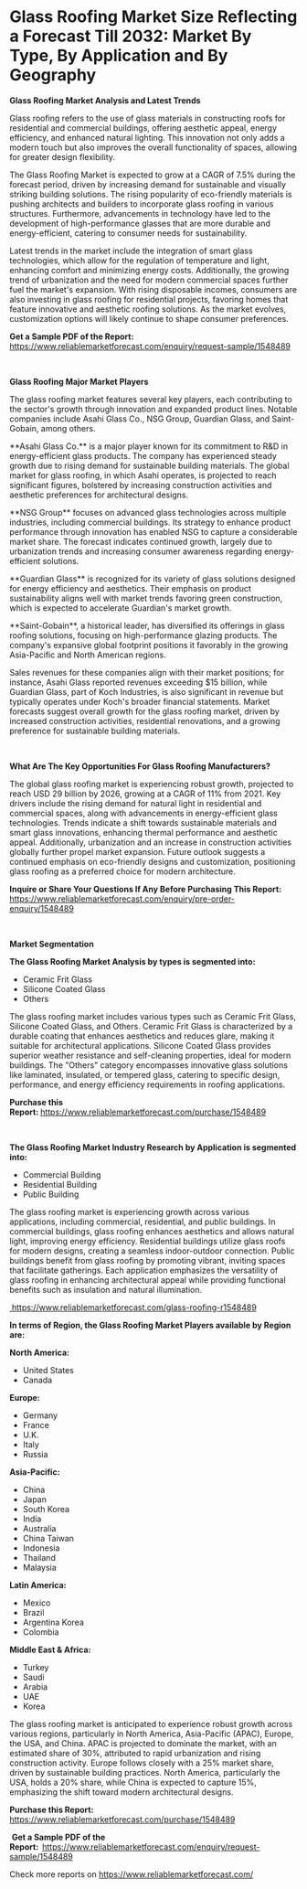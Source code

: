 <p><h1>Glass Roofing Market Size Reflecting a Forecast Till 2032: Market By Type, By Application and By Geography</h1></p><p><strong>Glass Roofing Market Analysis and Latest Trends</strong></p>
<p><p>Glass roofing refers to the use of glass materials in constructing roofs for residential and commercial buildings, offering aesthetic appeal, energy efficiency, and enhanced natural lighting. This innovation not only adds a modern touch but also improves the overall functionality of spaces, allowing for greater design flexibility.</p><p>The Glass Roofing Market is expected to grow at a CAGR of 7.5% during the forecast period, driven by increasing demand for sustainable and visually striking building solutions. The rising popularity of eco-friendly materials is pushing architects and builders to incorporate glass roofing in various structures. Furthermore, advancements in technology have led to the development of high-performance glasses that are more durable and energy-efficient, catering to consumer needs for sustainability.</p><p>Latest trends in the market include the integration of smart glass technologies, which allow for the regulation of temperature and light, enhancing comfort and minimizing energy costs. Additionally, the growing trend of urbanization and the need for modern commercial spaces further fuel the market's expansion. With rising disposable incomes, consumers are also investing in glass roofing for residential projects, favoring homes that feature innovative and aesthetic roofing solutions. As the market evolves, customization options will likely continue to shape consumer preferences.</p></p>
<p><strong>Get a Sample PDF of the Report:&nbsp;</strong> <a href="https://www.reliablemarketforecast.com/enquiry/request-sample/1548489?utm_campaign=2237&utm_medium=2&utm_source=Github&utm_content=ia&utm_term=30012025&utm_id=glass-roofing">https://www.reliablemarketforecast.com/enquiry/request-sample/1548489</a></p>
<p>&nbsp;</p>
<p><strong>Glass Roofing Major Market Players</strong></p>
<p><p>The glass roofing market features several key players, each contributing to the sector's growth through innovation and expanded product lines. Notable companies include Asahi Glass Co., NSG Group, Guardian Glass, and Saint-Gobain, among others.</p><p>**Asahi Glass Co.** is a major player known for its commitment to R&D in energy-efficient glass products. The company has experienced steady growth due to rising demand for sustainable building materials. The global market for glass roofing, in which Asahi operates, is projected to reach significant figures, bolstered by increasing construction activities and aesthetic preferences for architectural designs.</p><p>**NSG Group** focuses on advanced glass technologies across multiple industries, including commercial buildings. Its strategy to enhance product performance through innovation has enabled NSG to capture a considerable market share. The forecast indicates continued growth, largely due to urbanization trends and increasing consumer awareness regarding energy-efficient solutions.</p><p>**Guardian Glass** is recognized for its variety of glass solutions designed for energy efficiency and aesthetics. Their emphasis on product sustainability aligns well with market trends favoring green construction, which is expected to accelerate Guardian's market growth.</p><p>**Saint-Gobain**, a historical leader, has diversified its offerings in glass roofing solutions, focusing on high-performance glazing products. The company's expansive global footprint positions it favorably in the growing Asia-Pacific and North American regions.</p><p>Sales revenues for these companies align with their market positions; for instance, Asahi Glass reported revenues exceeding $15 billion, while Guardian Glass, part of Koch Industries, is also significant in revenue but typically operates under Koch's broader financial statements. Market forecasts suggest overall growth for the glass roofing market, driven by increased construction activities, residential renovations, and a growing preference for sustainable building materials.</p></p>
<p>&nbsp;</p>
<p><strong>What Are The Key Opportunities For Glass Roofing Manufacturers?</strong></p>
<p><p>The global glass roofing market is experiencing robust growth, projected to reach USD 29 billion by 2026, growing at a CAGR of 11% from 2021. Key drivers include the rising demand for natural light in residential and commercial spaces, along with advancements in energy-efficient glass technologies. Trends indicate a shift towards sustainable materials and smart glass innovations, enhancing thermal performance and aesthetic appeal. Additionally, urbanization and an increase in construction activities globally further propel market expansion. Future outlook suggests a continued emphasis on eco-friendly designs and customization, positioning glass roofing as a preferred choice for modern architecture.</p></p>
<p><strong>Inquire or Share Your Questions If Any Before Purchasing This Report:</strong> <a href="https://www.reliablemarketforecast.com/enquiry/pre-order-enquiry/1548489?utm_campaign=2237&utm_medium=2&utm_source=Github&utm_content=ia&utm_term=30012025&utm_id=glass-roofing">https://www.reliablemarketforecast.com/enquiry/pre-order-enquiry/1548489</a></p>
<p>&nbsp;</p>
<p><strong>Market Segmentation</strong></p>
<p><strong>The Glass Roofing Market Analysis by types is segmented into:</strong></p>
<p><ul><li>Ceramic Frit Glass</li><li>Silicone Coated Glass</li><li>Others</li></ul></p>
<p><p>The glass roofing market includes various types such as Ceramic Frit Glass, Silicone Coated Glass, and Others. Ceramic Frit Glass is characterized by a durable coating that enhances aesthetics and reduces glare, making it suitable for architectural applications. Silicone Coated Glass provides superior weather resistance and self-cleaning properties, ideal for modern buildings. The "Others" category encompasses innovative glass solutions like laminated, insulated, or tempered glass, catering to specific design, performance, and energy efficiency requirements in roofing applications.</p></p>
<p><strong>Purchase this Report:&nbsp;</strong><a href="https://www.reliablemarketforecast.com/purchase/1548489?utm_campaign=2237&utm_medium=2&utm_source=Github&utm_content=ia&utm_term=30012025&utm_id=glass-roofing">https://www.reliablemarketforecast.com/purchase/1548489</a></p>
<p>&nbsp;</p>
<p><strong>The Glass Roofing Market Industry Research by Application is segmented into:</strong></p>
<p><ul><li>Commercial Building</li><li>Residential Building</li><li>Public Building</li></ul></p>
<p><p>The glass roofing market is experiencing growth across various applications, including commercial, residential, and public buildings. In commercial buildings, glass roofing enhances aesthetics and allows natural light, improving energy efficiency. Residential buildings utilize glass roofs for modern designs, creating a seamless indoor-outdoor connection. Public buildings benefit from glass roofing by promoting vibrant, inviting spaces that facilitate gatherings. Each application emphasizes the versatility of glass roofing in enhancing architectural appeal while providing functional benefits such as insulation and natural illumination.</p></p>
<p><a href="https://www.reliablemarketforecast.com/glass-roofing-r1548489?utm_campaign=2237&utm_medium=2&utm_source=Github&utm_content=ia&utm_term=30012025&utm_id=glass-roofing">&nbsp;https://www.reliablemarketforecast.com/glass-roofing-r1548489</a></p>
<p><strong>In terms of Region, the Glass Roofing Market Players available by Region are:</strong></p>
<p>
    <p> <strong> North America: </strong>
        <ul>
            <li>United States</li>
            <li>Canada</li>
        </ul>
        </p> 
    <p> <strong> Europe: </strong>
        <ul>
            <li>Germany</li>
            <li>France</li>
            <li>U.K.</li>
            <li>Italy</li>
            <li>Russia</li>
        </ul>
        </p> 
    <p> <strong> Asia-Pacific: </strong>
        <ul>
            <li>China</li>
            <li>Japan</li>
            <li>South Korea</li>
            <li>India</li>
            <li>Australia</li>
            <li>China Taiwan</li>
            <li>Indonesia</li>
            <li>Thailand</li>
            <li>Malaysia</li>
        </ul>
        </p> 
    <p> <strong> Latin America: </strong>
        <ul>
            <li>Mexico</li>
            <li>Brazil</li>
            <li>Argentina Korea</li>
            <li>Colombia</li>
        </ul>
        </p> 
    <p> <strong> Middle East & Africa: </strong>
        <ul>
            <li>Turkey</li>
            <li>Saudi</li>
            <li>Arabia</li>
            <li>UAE</li>
            <li>Korea</li>
        </ul>
    </p>
    </p>
<p><p>The glass roofing market is anticipated to experience robust growth across various regions, particularly in North America, Asia-Pacific (APAC), Europe, the USA, and China. APAC is projected to dominate the market, with an estimated share of 30%, attributed to rapid urbanization and rising construction activity. Europe follows closely with a 25% market share, driven by sustainable building practices. North America, particularly the USA, holds a 20% share, while China is expected to capture 15%, emphasizing the shift toward modern architectural designs.</p></p>
<p><strong>Purchase this Report: </strong><a href="https://www.reliablemarketforecast.com/purchase/1548489?utm_campaign=2237&utm_medium=2&utm_source=Github&utm_content=ia&utm_term=30012025&utm_id=glass-roofing">https://www.reliablemarketforecast.com/purchase/1548489</a></p>
<p>&nbsp;<strong>Get a Sample PDF of the Report:&nbsp;&nbsp;</strong><a href="https://www.reliablemarketforecast.com/enquiry/request-sample/1548489?utm_campaign=2237&utm_medium=2&utm_source=Github&utm_content=ia&utm_term=30012025&utm_id=glass-roofing">https://www.reliablemarketforecast.com/enquiry/request-sample/1548489</a></p>
<p><strong></strong></p>
<p>Check more reports on <a href="https://www.reliablemarketforecast.com/?utm_campaign=2237&utm_medium=2&utm_source=Github&utm_content=ia&utm_term=30012025&utm_id=glass-roofing">https://www.reliablemarketforecast.com/</a></p>